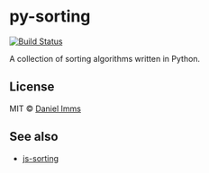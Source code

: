 # py-sorting

[![Build Status](http://img.shields.io/travis/gwtw/py-sorting.svg?style=flat)](http://travis-ci.org/gwtw/py-sorting)

A collection of sorting algorithms written in Python.



## License

MIT © [Daniel Imms](http://www.growingwiththeweb.com)



## See also

* [js-sorting](https://github.com/gwtw/js-sorting)
